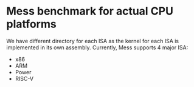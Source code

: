 # Mess benchmark for actual CPU platforms 

We have different directory for each ISA as the kernel for each ISA is implemented in its own assembly. Currently, Mess supports 4 major ISA: 

- x86
- ARM
- Power
- RISC-V

